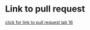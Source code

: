 # Link to pull request
[click for link to pull request lab 16](https://github.com/FirasHasan/text-classifier/pull/1)